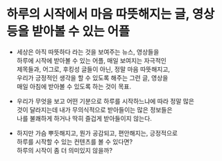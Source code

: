 # 하루의 시작에서 마음 따뜻해지는 글, 영상등을 받아볼 수 있는 어플          
* 세상은 아직 따뜻하다 라는 것을 보여주는 뉴스, 영상들을    
  하루에 시작에 받아볼 수 있는 어플, 매일 보여지는 자극적인    
  제목들과, 어그로, 후킹성 글들이 아닌, 정말 마음 따뜻해지고,     
  우리가 긍정적인 생각을 할 수 있도록 해주는 그런 글, 영상을    
  매일 아침에 받아볼 수 있도록 하는 것이 목표.     
  
* 우리가 무엇을 보고 어떤 기분으로 하루를 시작하느냐에 따라 정말 많은      
  것이 달라지는데 내가 무의식적으로 받아들이는 많은 정보들은     
  나를 불쾌하게 하거나 딱히 즐겁게 받아들이지 않는다.    
  
* 하지만 가슴 뿌듯해지고, 뭔가 공감되고, 편안해지는, 긍정적으로    
  하루를 시작할 수 있는 컨텐츠를 볼 수 있다면?     
  하루의 시작이 좀 더 의미있지 않을까?     
  
  
